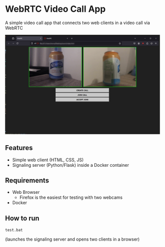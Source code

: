 # WebRTC Video Call App

A simple video call app that connects two web clients in a video call via WebRTC

![](sc.png)

## Features
- Simple web client (HTML, CSS, JS)
- Signaling server (Python/Flask) inside a Docker container

## Requirements
- Web Browser
  - Firefox is the easiest for testing with two webcams
- Docker

## How to run
```
test.bat
```
(launches the signaling server and opens two clients in a browser)
